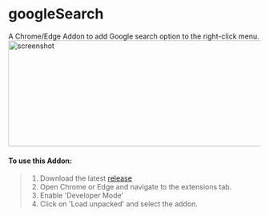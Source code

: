 
# googleSearch

A Chrome/Edge Addon to add Google search option to the right-click menu.
<img src="https://github.com/kbkozlev/googleSearch/blob/master/screenshot.png" alt="screenshot" width="540" height="211"><br/>



#### To use this Addon:
> 1. Download the latest <a href="https://github.com/kbkozlev/googleSearch/releases">release</a>
> 2. Open Chrome or Edge and navigate to the extensions tab.
> 3. Enable 'Developer Mode'
> 4. Click on 'Load unpacked' and select the addon.

